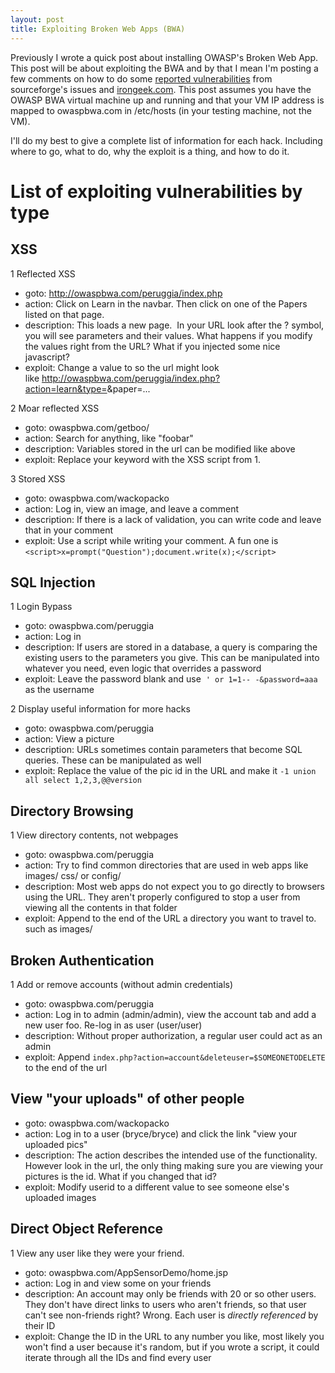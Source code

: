 ```yaml
---
layout: post
title: Exploiting Broken Web Apps (BWA)
---
```


Previously I wrote a quick post about installing OWASP's Broken Web App. This post will be about exploiting the BWA and by that I mean I'm posting a few comments on how to do some [reported vulnerabilities](http://sourceforge.net/p/owaspbwa/tickets/?source=navbar) from sourceforge's issues and [irongeek.com](http://www.irongeek.com/i.php?page=videos/web-application-pen-testing-tutorials-with-mutillidae). This post assumes you have the OWASP BWA virtual machine up and running and that your VM IP address is mapped to owaspbwa.com in /etc/hosts (in your testing machine, not the VM).

I'll do my best to give a complete list of information for each hack. Including where to go, what to do, why the exploit is a thing, and how to do it.

# List of exploiting vulnerabilities by type

## XSS
1 Reflected XSS
* goto: http://owaspbwa.com/peruggia/index.php
* action: Click on Learn in the navbar. Then click on one of the Papers listed on that page.
* description: This loads a new page.  In your URL look after the ? symbol, you will see parameters and their values. What happens if you modify the values right from the URL? What if you injected some nice javascript?
* exploit: Change a value to <script>alert(1)</script> so the url might look like http://owaspbwa.com/peruggia/index.php?action=learn&type=<script>alert(1)</script>&paper=...

2 Moar reflected XSS
* goto: owaspbwa.com/getboo/
* action: Search for anything, like "foobar"
* description: Variables stored in the url can be modified like above
* exploit: Replace your keyword with the XSS script from 1.

3 Stored XSS
* goto: owaspbwa.com/wackopacko
* action: Log in, view an image, and leave a comment
* description: If there is a lack of validation, you can write code and leave that in your comment
* exploit: Use a script while writing your comment. A fun one is `<script>x=prompt("Question");document.write(x);</script>`

## SQL Injection
1 Login Bypass
* goto: owaspbwa.com/peruggia
* action: Log in
* description: If users are stored in a database, a query is comparing the existing users to the parameters you give. This can be manipulated into whatever you need, even logic that overrides a password
* exploit: Leave the password blank and use  `' or 1=1-- -&password=aaa` as the username

2 Display useful information for more hacks
* goto: owaspbwa.com/peruggia
* action: View a picture
* description: URLs sometimes contain parameters that become SQL queries. These can be manipulated as well
* exploit: Replace the value of the pic id in the URL and make it `-1 union all select 1,2,3,@@version`

## Directory Browsing
1 View directory contents, not webpages
* goto: owaspbwa.com/peruggia
* action: Try to find common directories that are used in web apps like images/ css/ or config/
* description: Most web apps do not expect you to go directly to browsers using the URL. They aren't properly configured to stop a user from viewing all the contents in that folder
* exploit: Append to the end of the URL a directory you want to travel to. such as images/

## Broken Authentication
1 Add or remove accounts (without admin credentials)
* goto: owaspbwa.com/peruggia
* action: Log in to admin (admin/admin), view the account tab and add a new user foo. Re-log in as user (user/user)
* description: Without proper authorization, a regular user could act as an admin
* exploit: Append `index.php?action=account&deleteuser=$SOMEONETODELETE` to the end of the url

## View "your uploads" of other people
* goto: owaspbwa.com/wackopacko
* action: Log in to a user (bryce/bryce) and click the link "view your uploaded pics"
* description: The action describes the intended use of the functionality. However look in the url, the only thing making sure you are viewing your pictures is the id. What if you changed that id?
* exploit: Modify userid to a different value to see someone else's uploaded images

## Direct Object Reference
1 View any user like they were your friend.
* goto: owaspbwa.com/AppSensorDemo/home.jsp
* action: Log in and view some on your friends
* description: An account may only be friends with 20 or so other users. They don't have direct links to users who aren't friends, so that user can't see non-friends right? Wrong. Each user is _directly referenced_ by their ID
* exploit: Change the ID in the URL to any number you like, most likely you won't find a user because it's random, but if you wrote a script, it could iterate through all the IDs and find every user
